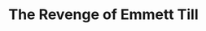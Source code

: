---
layout: black_bg

date-var: "8-4-2016"
title: "The Revenge of Emmett Till"
description: "A night of fundraising around&nbsp;film"
img-path: "/img/revenge_emmett.png"

featured: "yes"
featured-rank: "2"
slide: "slide2"
---